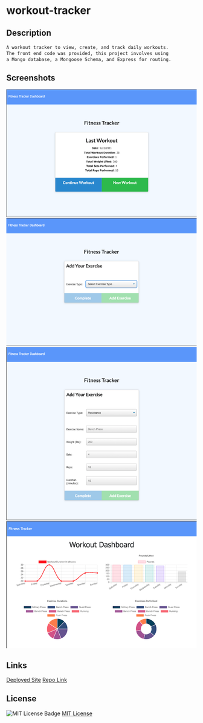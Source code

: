 # workout-tracker

## Description
    A workout tracker to view, create, and track daily workouts.  
    The front end code was provided, this project involves using  
    a Mongo database, a Mongoose Schema, and Express for routing.

## Screenshots
   ![Home Page](./public/assets/images/home-img.png)
   ![Add Workout](./public/assets/images/workout-img1.png)
   ![Add Workout2](./public/assets/images/workout-img2.png)
   ![Stats Page](./public/assets/images/stats-img.png)

## Links
   [Deployed Site](https://workout-eyrie-46993.herokuapp.com/)
   [Repo Link](https://github.com/takolad/workout-tracker)

## License
   ![MIT License Badge](https://img.shields.io/badge/License-MIT-yellow.svg)
   [MIT License](https://opensource.org/licenses/MIT)